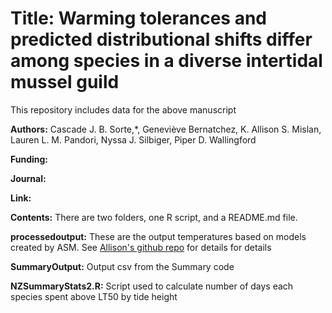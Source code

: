 # Title: Warming tolerances and predicted distributional shifts differ among species in a diverse intertidal mussel guild

This repository includes data  for the above manuscript

**Authors:** Cascade J. B. Sorte,*, Geneviève Bernatchez, K. Allison S. Mislan, Lauren L. M. Pandori, Nyssa J. Silbiger, Piper D. Wallingford
 

**Funding:**  
 
**Journal:**  
   
**Link:**  

**Contents:** There are two folders, one R script, and a README.md file.

**processedoutput:** These are the output temperatures based on models created by ASM. See [Allison's github repo](https://github.com/kallisons/NZMusselTemperatures/tree/master/processedoutput) for details for details


**SummaryOutput:** Output csv from the Summary code
  
**NZSummaryStats2.R:** Script used to calculate number of days each species spent above LT50 by tide height
